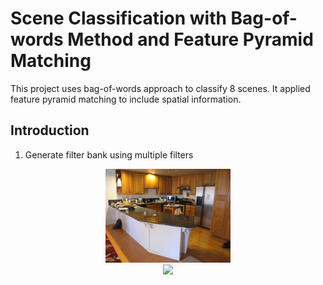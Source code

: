 # Scene Classification with Bag-of-words Method and Feature Pyramid Matching
This project uses bag-of-words approach to classify 8 scenes. It applied feature pyramid matching to include spatial information. 
## Introduction
1. Generate filter bank using multiple filters
<div align="center">
  <img src="Results/Kitchen.jpg" width="200"/>
</div>
<div align="center">
  <img src="Results/Filter_response.jpg" width="200"/>
</div>
